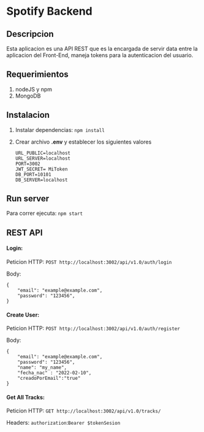 # Spotify Backend


## Descripcion

Esta aplicacion es una API REST que es la encargada de servir data entre
la aplicacion del Front-End, maneja tokens para la autenticacion del usuario. 


## Requerimientos
1. nodeJS y npm
2. MongoDB 

## Instalacion

1. Instalar dependencias:
    `npm install`

2. Crear archivo **.env** y establecer los siguientes valores
    ```
    URL_PUBLIC=localhost
    URL_SERVER=localhost
    PORT=3002
    JWT_SECRET= MiToken
    DB_PORT=10101
    DB_SERVER=localhost
    ```


## Run server

Para correr ejecuta:
    `npm start`


## REST API

#### Login:
Peticion HTTP:
    `POST http://localhost:3002/api/v1.0/auth/login`

Body:
```
{
    "email": "example@example.com",
    "password": "123456",
}
```

#### Create User:
Peticion HTTP:
    `POST http://localhost:3002/api/v1.0/auth/register`

Body:
```
{
    "email": "example@example.com",
    "password": "123456",
    "name": "my_name",
    "fecha_nac" : "2022-02-10",
    "creadoPorEmail":"true"
}
```


#### Get All Tracks:
Peticion HTTP:
    `GET http://localhost:3002/api/v1.0/tracks/`

Headers:
`authorization`:`Bearer $tokenSesion`


